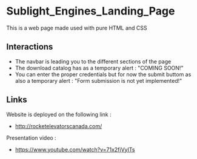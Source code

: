 # Sublight_Engines_Landing_Page

This is a web page made used with pure HTML and CSS

## Interactions

- The navbar is leading you to the different sections of the page
- The download catalog has as a temporary alert : "COMING SOON!"
- You can enter the proper credentials but for now the submit buttom as also a temporary alert : "Form submission is not yet implemented!"

## Links 

Website is deployed on the following link :

- http://rocketelevatorscanada.com/

Presentation video :

- https://www.youtube.com/watch?v=71x2fjVyITs
